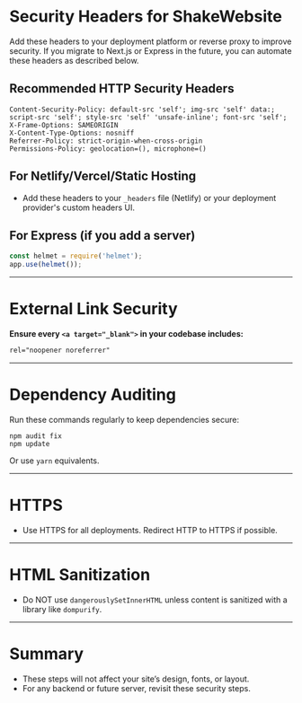 # Security Headers for ShakeWebsite

Add these headers to your deployment platform or reverse proxy to improve security. If you migrate to Next.js or Express in the future, you can automate these headers as described below.

## Recommended HTTP Security Headers

```
Content-Security-Policy: default-src 'self'; img-src 'self' data:; script-src 'self'; style-src 'self' 'unsafe-inline'; font-src 'self';
X-Frame-Options: SAMEORIGIN
X-Content-Type-Options: nosniff
Referrer-Policy: strict-origin-when-cross-origin
Permissions-Policy: geolocation=(), microphone=()
```

## For Netlify/Vercel/Static Hosting
- Add these headers to your `_headers` file (Netlify) or your deployment provider's custom headers UI.

## For Express (if you add a server)
```js
const helmet = require('helmet');
app.use(helmet());
```

---

# External Link Security

**Ensure every `<a target="_blank">` in your codebase includes:**
```html
rel="noopener noreferrer"
```

---

# Dependency Auditing

Run these commands regularly to keep dependencies secure:
```
npm audit fix
npm update
```
Or use `yarn` equivalents.

---

# HTTPS
- Use HTTPS for all deployments. Redirect HTTP to HTTPS if possible.

---

# HTML Sanitization
- Do NOT use `dangerouslySetInnerHTML` unless content is sanitized with a library like `dompurify`.

---

# Summary
- These steps will not affect your site’s design, fonts, or layout.
- For any backend or future server, revisit these security steps.
